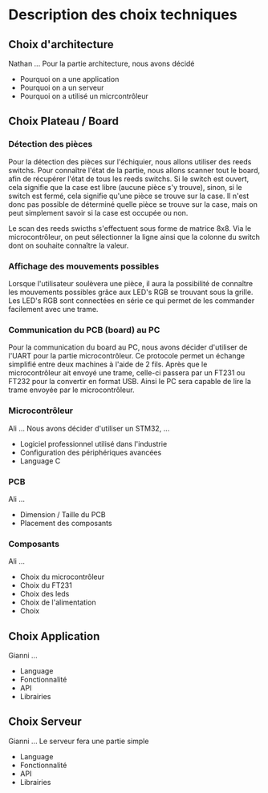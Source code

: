 # Description des choix techniques

## Choix d'architecture

Nathan ...
Pour la partie architecture, nous avons décidé  

- Pourquoi on a une application
- Pourquoi on a un serveur
- Pourquoi on a utilisé un micrcontrôleur

## Choix Plateau / Board

### Détection des pièces

Pour la détection des pièces sur l'échiquier, nous allons utiliser des reeds switchs. Pour connaître l'état de la partie, nous allons scanner tout le board, afin de récupérer l'état de tous les reeds switchs. Si le switch est ouvert, cela signifie que la case est libre (aucune pièce s'y trouve), sinon, si le switch est fermé, cela signifie qu'une pièce se trouve sur la case. Il n'est donc pas possible de déterminé quelle pièce se trouve sur la case, mais on peut simplement savoir si la case est occupée ou non. 

Le scan des reeds swicths s'effectuent sous forme de matrice 8x8. Via le microcontrôleur, on peut sélectionner la ligne ainsi que la colonne du switch dont on souhaite connaître la valeur.

### Affichage des mouvements possibles

Lorsque l'utilisateur soulèvera une pièce, il aura la possibilité de connaître les mouvements possibles grâce aux LED's RGB se trouvant sous la grille. Les LED's RGB sont connectées en série ce qui permet de les commander facilement avec une trame.

### Communication du PCB (board) au PC

Pour la communication du board au PC, nous avons décider d'utiliser de l'UART pour la partie microcontrôleur. Ce protocole permet un échange simplifié entre deux machines à l'aide de 2 fils. Après que le microcontrôleur ait envoyé une trame, celle-ci passera par un FT231 ou FT232 pour la convertir en format USB. Ainsi le PC sera capable de lire la trame envoyée par le microcontrôleur.

### Microcontrôleur

Ali ...
Nous avons décider d'utiliser un STM32, ...
- Logiciel professionnel utilisé dans l'industrie
- Configuration des périphériques avancées
- Language C

### PCB

Ali ...
- Dimension / Taille du PCB
- Placement des composants

### Composants

Ali ...
- Choix du microcontrôleur
- Choix du FT231
- Choix des leds
- Choix de l'alimentation
- Choix 

## Choix Application

Gianni ...
- Language
- Fonctionnalité
- API
- Librairies 

## Choix Serveur

Gianni ...
Le serveur fera une partie simple

- Language
- Fonctionnalité
- API
- Librairies